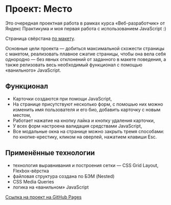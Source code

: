 # Проект: Место

Это очередная проектная работа в рамках курса «Веб-разработчик» от Яндекс Практикума и моя первая работа с использованием JavaScript :)

Страница свёрстана [по макету](https://www.figma.com/file/2cn9N9jSkmxD84oJik7xL7/JavaScript.-Sprint-4?node-id=0%3A1). 

Основные цели проекта — добиться максимальной схожести страницы с макетом, реализовать плавное сжатие страницы, чтобы она вела себя однородно — без явных отклонений от заданного в макете поведения, а также релизовать весь необходимый функционал с помощью «ванильного» JavaScript.

## Функционал

+ Карточки создаются при помощи JavaScript,
+ На странице присутствуют несколько форм, с помошью них можно изменить имя пользователя и его био, добавить карточку с новым местом,
+ Работает нажатие на кнопку лайка и кнопку удаления карточки,
+ У всех форм настроена валидация средствами JavaScript,
+ Все модальные окна на странице можно закрыть тремя способами: по кнопке-крестику, кликом на оверлей, нажатием клавиши Esc. 

## Применённые технологии

+ технология выравнивания и построения сетки — CSS Grid Layout, Flexbox-вёрстка
+ файловая структура cоздана по БЭМ (Nested)
+ CSS Media Queries
+ логика на «ванильном» JavaScript

[Ссылка на проект на GitHub Pages](https://shulepovalidiya.github.io/mesto/)
